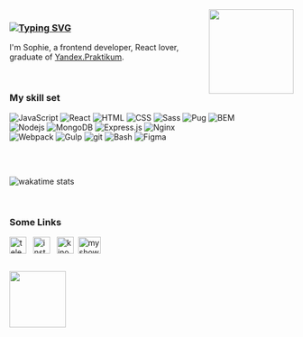 <img src="https://images.squarespace-cdn.com/content/v1/5ecd97cde98b902cd53ad716/1590715429933-3KOCCMPIFNSZVEZ6ERL8/Gotcha_Hi.gif?format=1000w" align="right" style="width: 150px" />

### [![Typing SVG](https://readme-typing-svg.herokuapp.com?color=%23000000&lines=%3C++Hello%2C+world!++%2F%3E)](https://git.io/typing-svg)

I'm Sophie, a frontend developer, React lover, graduate of [Yandex.Praktikum](https://praktikum.yandex.ru/web/).

<br>

### My skill set

<span>
  <img alt="JavaScript" src="https://img.shields.io/badge/-JavaScript-f5f5f5?style=for-the-badge&logo=javascript&logoColor=F7DF1E" />
  <img alt="React" src="https://img.shields.io/badge/-React-f5f5f5?style=for-the-badge&logo=react&logoColor=61DAFB" />
  <img alt="HTML" src="https://img.shields.io/badge/-HTML-f5f5f5?style=for-the-badge&logo=html5&logoColor=E34F26" />
  <img alt="CSS" src="https://img.shields.io/badge/-CSS-f5f5f5?style=for-the-badge&logo=css3&logoColor=1572B6" />
  <img alt="Sass" src="https://img.shields.io/badge/-Sass-f5f5f5?style=for-the-badge&logo=sass&logoColor=CC6699" />
  <img alt="Pug" src="https://img.shields.io/badge/-Pug-f5f5f5?style=for-the-badge&logo=pug&logoColor=A86454" />
  <img alt="BEM" src="https://img.shields.io/badge/-BEM-f5f5f5?style=for-the-badge" />
</span>
<br>
<span>
  <img alt="Nodejs" src="https://img.shields.io/badge/-Node.JS-f5f5f5?style=for-the-badge&logo=nodedotjs&logoColor=339933" />
  <img alt="MongoDB" src="https://img.shields.io/badge/-MongoDB-f5f5f5?style=for-the-badge&logo=mongodb&logoColor=47A248" />
  <img alt="Express.js" src="https://img.shields.io/badge/-Express.js-f5f5f5?style=for-the-badge&" />
  <img alt="Nginx" src="https://img.shields.io/badge/-Nginx-f5f5f5?style=for-the-badge&logo=nginx&logoColor=009639" />
</span>
<br>
<span>
  <img alt="Webpack" src="https://img.shields.io/badge/-Webpack-f5f5f5?style=for-the-badge&logo=webpack&logoColor=8DD6F9" />
  <img alt="Gulp" src="https://img.shields.io/badge/-Gulp-f5f5f5?style=for-the-badge&logo=gulp&logoColor=CF4647" />
  <img alt="git" src="https://img.shields.io/badge/-Git-f5f5f5?style=for-the-badge&logo=git&logoColor=F05032" />
  <img alt="Bash" src="https://img.shields.io/badge/-Bash-f5f5f5?style=for-the-badge&logo=gnubash&logoColor=4EAA25" />
  <img alt="Figma" src="https://img.shields.io/badge/-Figma-f5f5f5?style=for-the-badge&logo=figma&logoColor=F24E1E" />
</span>

<br><br>

<!-- <img src="https://images.squarespace-cdn.com/content/v1/5ecd97cde98b902cd53ad716/1590792908456-K042R09XR93EEGOTGMNP/Gotcha_Bug_Run.gif?format=300w" align="right" style="width: 180px" /> -->

![wakatime stats](https://github-readme-stats.vercel.app/api/wakatime?username=sahvea&layout=compact&theme=graywhite)

<!-- [![GitHub Streak](http://github-readme-streak-stats.herokuapp.com?user=sahvea&hide_border=true&date_format=M%20j%5B%2C%20Y%5D&ring=B8DA44&currStreakLabel=B8DA44)](https://git.io/streak-stats) -->

<br>

### Some Links

<a href="https://t.me/sahvea" target="blank"><img align="center" src="https://cdn-icons-png.flaticon.com/512/2111/2111646.png" alt="telegram" height="30" width="30" /></a>&nbsp;&nbsp;
<a href="https://www.instagram.com/pimperneltook?r=nametag" target="blank"><img align="center" src="https://cdn-icons-png.flaticon.com/512/174/174855.png" alt="instagram" height="30" width="30" /></a>&nbsp;&nbsp;
<a href="https://www.kinopoisk.ru/user/2227418/go/" target="blank"><img align="center" src="https://yt3.ggpht.com/ytc/AKedOLQLhtzLJK3uYBvGSEADHyrtiuMwq4nsirB_STfc=s900-c-k-c0x00ffffff-no-rj" alt="kinopoisk" height="30" width="30" /></a>&nbsp;
<a href="https://old.myshows.me/EmiNymph" target="blank"><img align="center" src="http://www.userlogos.org/files/logos/alterionisto/unnamed.png" alt="myshows" height="30" width="40" /></a>&nbsp;&nbsp;

<br>
<!-- <div align="center"> -->
  <img src="https://images.squarespace-cdn.com/content/v1/5ecd97cde98b902cd53ad716/1590793105196-KDH6X6V8XR28XB12SMNR/Gotcha_Work.gif?format=300w" align="center" style="width: 100px" />
<!-- </div> -->
